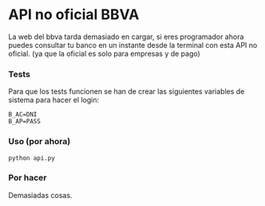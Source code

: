 # API no oficial BBVA

La web del bbva tarda demasiado en cargar, si eres programador ahora puedes consultar tu banco en un instante desde la terminal con esta API no oficial. (ya que la oficial es solo para empresas y de pago)

### Tests
Para que los tests funcionen se han de crear las siguientes variables de sistema para hacer el login:
```
B_AC=DNI
B_AP=PASS
```

### Uso (por ahora)
```
python api.py
```

### Por hacer
Demasiadas cosas.
